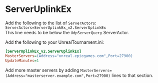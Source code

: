# ServerUplinkEx

Add the following to the list of `ServerActors`:  
`ServerActors=ServerUplinkEx_v2.ServerUplinkEx`  
This line needs to be below the `UdpServerQuery` ServerActor.

Add the following to your UnrealTournament.ini:
```ini
[ServerUplinkEx_v2.ServerUplinkEx]
MasterServers=(Address="unreal.epicgames.com",Port=27900)
UpdateMinutes=1
```

Add more master servers by adding `MasterServers=(Address="masterserver.example.com",Port=27900)` lines to that section.
